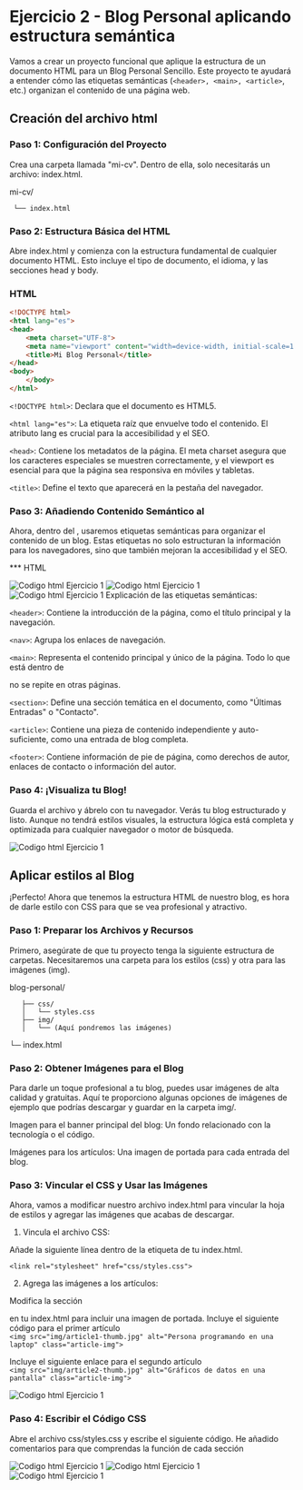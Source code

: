 # Ejercicio 2 - Blog Personal aplicando estructura semántica
Vamos a crear un proyecto funcional que aplique la estructura de un documento HTML para un Blog Personal Sencillo. Este proyecto te ayudará a entender cómo las etiquetas semánticas (``<header>, <main>, <article>``, etc.) organizan el contenido de una página web.


## Creación del archivo html
### Paso 1: Configuración del Proyecto
Crea una carpeta llamada "mi-cv". Dentro de ella, solo necesitarás un archivo: index.html.

mi-cv/

     └── index.html

### Paso 2: Estructura Básica del HTML
Abre index.html y comienza con la estructura fundamental de cualquier documento HTML. Esto incluye el tipo de documento, el idioma, y las secciones head y body.

### HTML

```html
<!DOCTYPE html>
<html lang="es">
<head>
    <meta charset="UTF-8">
    <meta name="viewport" content="width=device-width, initial-scale=1.0">
    <title>Mi Blog Personal</title>
</head>
<body>
    </body>
</html>
```
``<!DOCTYPE html>``: Declara que el documento es HTML5.

``<html lang="es">``: La etiqueta raíz que envuelve todo el contenido. El atributo lang es crucial para la accesibilidad y el SEO.

``<head>``: Contiene los metadatos de la página. El meta charset asegura que los caracteres especiales se muestren correctamente, y el viewport es esencial para que la página sea responsiva en móviles y tabletas.

``<title>``: Define el texto que aparecerá en la pestaña del navegador.

### Paso 3: Añadiendo Contenido Semántico al <body>
Ahora, dentro del <body>, usaremos etiquetas semánticas para organizar el contenido de un blog. Estas etiquetas no solo estructuran la información para los navegadores, sino que también mejoran la accesibilidad y el SEO.

*** HTML

![Codigo html Ejercicio 1 ](assets/CodEjer2_pte1.png)
![Codigo html Ejercicio 1 ](assets/CodEjer2_pte2.png)
![Codigo html Ejercicio 1 ](assets/CodEjer2_pte3.png)
Explicación de las etiquetas semánticas:

``<header>``: Contiene la introducción de la página, como el título principal y la navegación.

``<nav>``: Agrupa los enlaces de navegación.

``<main>``: Representa el contenido principal y único de la página. Todo lo que está dentro de <main> no se repite en otras páginas.

``<section>``: Define una sección temática en el documento, como "Últimas Entradas" o "Contacto".

``<article>``: Contiene una pieza de contenido independiente y auto-suficiente, como una entrada de blog completa.

``<footer>``: Contiene información de pie de página, como derechos de autor, enlaces de contacto o información del autor.

### Paso 4: ¡Visualiza tu Blog!
Guarda el archivo y ábrelo con tu navegador. Verás tu blog estructurado y listo. Aunque no tendrá estilos visuales, la estructura lógica está completa y optimizada para cualquier navegador o motor de búsqueda.

![Codigo html Ejercicio 1 ](assets/BlogSinCss.png)

## Aplicar estilos al Blog

¡Perfecto! Ahora que tenemos la estructura HTML de nuestro blog, es hora de darle estilo con CSS para que se vea profesional y atractivo.

### Paso 1: Preparar los Archivos y Recursos
Primero, asegúrate de que tu proyecto tenga la siguiente estructura de carpetas. Necesitaremos una carpeta para los estilos (css) y otra para las imágenes (img).

blog-personal/

       ├── css/
       │   └── styles.css
       ├── img/
       │   └── (Aquí pondremos las imágenes)
   └─ index.html

### Paso 2: Obtener Imágenes para el Blog
Para darle un toque profesional a tu blog, puedes usar imágenes de alta calidad y gratuitas. Aquí te proporciono algunas opciones de imágenes de ejemplo que podrías descargar y guardar en la carpeta img/.

Imagen para el banner principal del blog: Un fondo relacionado con la tecnología o el código.

Imágenes para los artículos: Una imagen de portada para cada entrada del blog.

### Paso 3: Vincular el CSS y Usar las Imágenes
Ahora, vamos a modificar nuestro archivo index.html para vincular la hoja de estilos y agregar las imágenes que acabas de descargar.

1. Vincula el archivo CSS:

Añade la siguiente línea dentro de la etiqueta <head> de tu index.html.
  
``<link rel="stylesheet" href="css/styles.css">``

2. Agrega las imágenes a los artículos:

Modifica la sección <article> en tu index.html para incluir una imagen de portada.
Incluye el siguiente código para el primer artículo  
    ``<img src="img/article1-thumb.jpg" alt="Persona programando en una laptop" class="article-img">``

Incluye el siguiente enlace para el segundo artículo  
    ``<img src="img/article2-thumb.jpg" alt="Gráficos de datos en una pantalla" class="article-img">``

![Codigo html Ejercicio 1 ](assets/agregar_imagen_al_blog.png)

### Paso 4: Escribir el Código CSS
Abre el archivo css/styles.css y escribe el siguiente código. He añadido comentarios para que comprendas la función de cada sección

![Codigo html Ejercicio 1 ](assets/agregar_imagen_al_blog.png)
![Codigo html Ejercicio 1 ](assets/agregar_imagen_al_blog.png)
![Codigo html Ejercicio 1 ](assets/agregar_imagen_al_blog.png)





